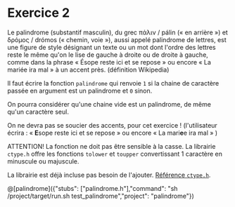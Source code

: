 # Exercice 2

Le palindrome (substantif masculin), du grec πάλιν / pálin (« en arrière ») et δρόμος / drómos (« chemin, voie »), aussi appelé palindrome de lettres, est une figure de style désignant un texte ou un mot dont l'ordre des lettres reste le même qu'on le lise de gauche à droite ou de droite à gauche, comme dans la phrase « Ésope reste ici et se repose » ou encore « La mariée ira mal » à un accent près. 
(définition Wikipedia)

Il faut écrire la fonction `palindrome` qui renvoie `1` si la chaine de caractère passée en argument est un palindrome et `0` sinon.

On pourra considérer qu'une chaine vide est un palindrome, de même qu'un caractère seul.

On ne devra pas se soucier des accents, pour cet exercice ! (l'utilisateur écrira : « **E**sope reste ici et se repose » ou encore « La mari**e**e ira mal » )

ATTENTION! La fonction ne doit pas être sensible à la casse. La librairie `ctype.h` offre les fonctions `tolower` et `toupper` convertissant 1 caractère en minuscule ou majuscule. 

La librairie est déjà incluse pas besoin de l'ajouter. [Référence `ctype.h`](http://www.cplusplus.com/reference/cctype/).

@[palindrome]({"stubs": ["palindrome.h"],"command": "sh /project/target/run.sh test_palindrome","project": "palindrome"})